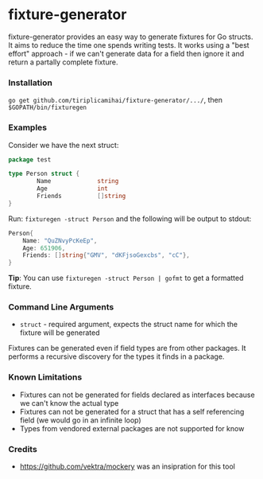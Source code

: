 # fixture-generator
fixture-generator provides an easy way to generate fixtures for Go structs. It aims to reduce the time one spends writing tests.
It works using a "best effort" approach - if we can't generate data for a field then ignore it and return a partally complete fixture.

### Installation

`go get github.com/tiriplicamihai/fixture-generator/.../`, then `$GOPATH/bin/fixturegen`

### Examples

Consider we have the next struct:

```go
package test

type Person struct {
        Name             string
        Age              int
        Friends          []string
}
```
Run: `fixturegen -struct Person` and the following will be output to stdout:

```go
Person{
	Name: "QuZNvyPcKeEp",
	Age: 651906,
	Friends: []string{"GMV", "dKFjsoGexcbs", "cC"},
}
```

__Tip__: You can use `fixturegen -struct Person | gofmt` to get a formatted fixture.

### Command Line Arguments

- `struct` - required argument, expects the struct name for which the fixture will be generated

Fixtures can be generated even if field types are from other packages. It performs a recursive discovery for the types it finds in a package.

### Known Limitations

* Fixtures can not be generated for fields declared as interfaces because we can't know the actual type
* Fixtures can not be generated for a struct that has a self referencing field (we would go in an infinite loop)
* Types from vendored external packages are not supported for know

### Credits

- https://github.com/vektra/mockery was an insipration for this tool
